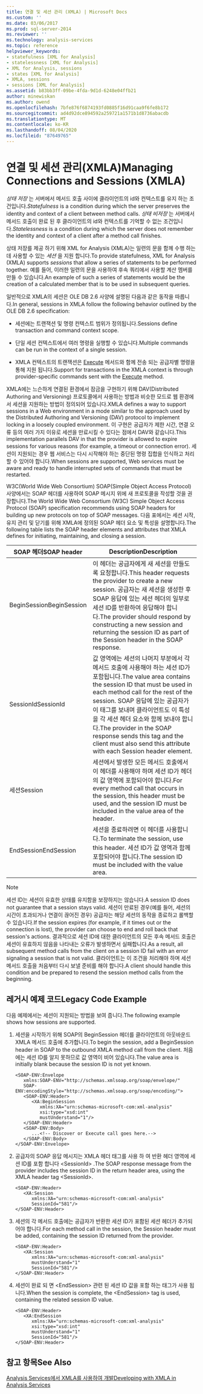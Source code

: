 ```yaml
---
title: 연결 및 세션 관리 (XMLA) | Microsoft Docs
ms.custom: ''
ms.date: 03/06/2017
ms.prod: sql-server-2014
ms.reviewer: ''
ms.technology: analysis-services
ms.topic: reference
helpviewer_keywords:
- statefulness [XML for Analysis]
- statelessness [XML for Analysis]
- XML for Analysis, sessions
- states [XML for Analysis]
- XMLA, sessions
- sessions [XML for Analysis]
ms.assetid: b83bb3ff-09be-4fda-9d1d-6248e04ffb21
author: minewiskan
ms.author: owend
ms.openlocfilehash: 7bfe876f6874193fd0885f16d91caa9f6fe8b172
ms.sourcegitcommit: ad4d92dce894592a259721a1571b1d8736abacdb
ms.translationtype: MT
ms.contentlocale: ko-KR
ms.lasthandoff: 08/04/2020
ms.locfileid: "87649765"
---
```

# <a name="managing-connections-and-sessions-xmla"></a><span data-ttu-id="b7b24-102">연결 및 세션 관리(XMLA)</span><span class="sxs-lookup"><span data-stu-id="b7b24-102">Managing Connections and Sessions (XMLA)</span></span>
  <span data-ttu-id="b7b24-103">*상태 저장* 는 서버에서 메서드 호출 사이에 클라이언트의 id와 컨텍스트를 유지 하는 조건입니다.</span><span class="sxs-lookup"><span data-stu-id="b7b24-103">*Statefulness* is a condition during which the server preserves the identity and context of a client between method calls.</span></span> <span data-ttu-id="b7b24-104">*상태 비저장* 는 서버에서 메서드 호출이 완료 된 후 클라이언트의 id와 컨텍스트를 기억할 수 없는 조건입니다.</span><span class="sxs-lookup"><span data-stu-id="b7b24-104">*Statelessness* is a condition during which the server does not remember the identity and context of a client after a method call finishes.</span></span>  
  
 <span data-ttu-id="b7b24-105">상태 저장를 제공 하기 위해 XML for Analysis (XMLA)는 일련의 문을 함께 수행 하는 데 사용할 수 있는 *세션* 을 지원 합니다.</span><span class="sxs-lookup"><span data-stu-id="b7b24-105">To provide statefulness, XML for Analysis (XMLA) supports *sessions* that allow a series of statements to be performed together.</span></span> <span data-ttu-id="b7b24-106">예를 들어, 이러한 일련의 문을 사용하여 후속 쿼리에서 사용할 계산 멤버를 만들 수 있습니다.</span><span class="sxs-lookup"><span data-stu-id="b7b24-106">An example of such a series of statements would be the creation of a calculated member that is to be used in subsequent queries.</span></span>  
  
 <span data-ttu-id="b7b24-107">일반적으로 XMLA의 세션은 OLE DB 2.6 사양에 설명된 다음과 같은 동작을 따릅니다.</span><span class="sxs-lookup"><span data-stu-id="b7b24-107">In general, sessions in XMLA follow the following behavior outlined by the OLE DB 2.6 specification:</span></span>  
  
-   <span data-ttu-id="b7b24-108">세션에는 트랜잭션 및 명령 컨텍스트 범위가 정의됩니다.</span><span class="sxs-lookup"><span data-stu-id="b7b24-108">Sessions define transaction and command context scope.</span></span>  
  
-   <span data-ttu-id="b7b24-109">단일 세션 컨텍스트에서 여러 명령을 실행할 수 있습니다.</span><span class="sxs-lookup"><span data-stu-id="b7b24-109">Multiple commands can be run in the context of a single session.</span></span>  
  
-   <span data-ttu-id="b7b24-110">XMLA 컨텍스트의 트랜잭션은 [Execute](https://docs.microsoft.com/bi-reference/xmla/xml-elements-methods-execute) 메서드와 함께 전송 되는 공급자별 명령을 통해 지원 됩니다.</span><span class="sxs-lookup"><span data-stu-id="b7b24-110">Support for transactions in the XMLA context is through provider-specific commands sent with the [Execute](https://docs.microsoft.com/bi-reference/xmla/xml-elements-methods-execute) method.</span></span>  
  
 <span data-ttu-id="b7b24-111">XMLA에는 느슨하게 연결된 환경에서 잠금을 구현하기 위해 DAV(Distributed Authoring and Versioning) 프로토콜에서 사용하는 방법과 비슷한 모드로 웹 환경에서 세션을 지원하는 방법이 정의되어 있습니다.</span><span class="sxs-lookup"><span data-stu-id="b7b24-111">XMLA defines a way to support sessions in a Web environment in a mode similar to the approach used by the Distributed Authoring and Versioning (DAV) protocol to implement locking in a loosely coupled environment.</span></span> <span data-ttu-id="b7b24-112">이 구현은 공급자가 제한 시간, 연결 오류 등의 여러 가지 이유로 세션을 만료시킬 수 있다는 점에서 DAV와 같습니다.</span><span class="sxs-lookup"><span data-stu-id="b7b24-112">This implementation parallels DAV in that the provider is allowed to expire sessions for various reasons (for example, a timeout or connection error).</span></span> <span data-ttu-id="b7b24-113">세션이 지원되는 경우 웹 서비스는 다시 시작해야 하는 중단된 명령 집합을 인식하고 처리할 수 있어야 합니다.</span><span class="sxs-lookup"><span data-stu-id="b7b24-113">When sessions are supported, Web services must be aware and ready to handle interrupted sets of commands that must be restarted.</span></span>  
  
 <span data-ttu-id="b7b24-114">W3C(World Wide Web Consortium) SOAP(Simple Object Access Protocol) 사양에서는 SOAP 헤더를 사용하여 SOAP 메시지 위에 새 프로토콜을 작성할 것을 권장합니다.</span><span class="sxs-lookup"><span data-stu-id="b7b24-114">The World Wide Web Consortium (W3C) Simple Object Access Protocol (SOAP) specification recommends using SOAP headers for building up new protocols on top of SOAP messages.</span></span> <span data-ttu-id="b7b24-115">다음 표에서는 세션 시작, 유지 관리 및 닫기를 위해 XMLA에 정의된 SOAP 헤더 요소 및 특성을 설명합니다.</span><span class="sxs-lookup"><span data-stu-id="b7b24-115">The following table lists the SOAP header elements and attributes that XMLA defines for initiating, maintaining, and closing a session.</span></span>  
  
|<span data-ttu-id="b7b24-116">SOAP 헤더</span><span class="sxs-lookup"><span data-stu-id="b7b24-116">SOAP header</span></span>|<span data-ttu-id="b7b24-117">Description</span><span class="sxs-lookup"><span data-stu-id="b7b24-117">Description</span></span>|  
|-----------------|-----------------|  
|<span data-ttu-id="b7b24-118">BeginSession</span><span class="sxs-lookup"><span data-stu-id="b7b24-118">BeginSession</span></span>|<span data-ttu-id="b7b24-119">이 헤더는 공급자에게 새 세션을 만들도록 요청합니다.</span><span class="sxs-lookup"><span data-stu-id="b7b24-119">This header requests the provider to create a new session.</span></span> <span data-ttu-id="b7b24-120">공급자는 새 세션을 생성한 후 SOAP 응답에 있는 세션 헤더의 일부로 세션 ID를 반환하여 응답해야 합니다.</span><span class="sxs-lookup"><span data-stu-id="b7b24-120">The provider should respond by constructing a new session and returning the session ID as part of the Session header in the SOAP response.</span></span>|  
|<span data-ttu-id="b7b24-121">SessionId</span><span class="sxs-lookup"><span data-stu-id="b7b24-121">SessionId</span></span>|<span data-ttu-id="b7b24-122">값 영역에는 세션의 나머지 부분에서 각 메서드 호출에 사용해야 하는 세션 ID가 포함됩니다.</span><span class="sxs-lookup"><span data-stu-id="b7b24-122">The value area contains the session ID that must be used in each method call for the rest of the session.</span></span> <span data-ttu-id="b7b24-123">SOAP 응답에 있는 공급자가 이 태그를 보내며 클라이언트도 이 특성을 각 세션 헤더 요소와 함께 보내야 합니다.</span><span class="sxs-lookup"><span data-stu-id="b7b24-123">The provider in the SOAP response sends this tag and the client must also send this attribute with each Session header element.</span></span>|  
|<span data-ttu-id="b7b24-124">세션</span><span class="sxs-lookup"><span data-stu-id="b7b24-124">Session</span></span>|<span data-ttu-id="b7b24-125">세션에서 발생한 모든 메서드 호출에서 이 헤더를 사용해야 하며 세션 ID가 헤더의 값 영역에 포함되어야 합니다.</span><span class="sxs-lookup"><span data-stu-id="b7b24-125">For every method call that occurs in the session, this header must be used, and the session ID must be included in the value area of the header.</span></span>|  
|<span data-ttu-id="b7b24-126">EndSession</span><span class="sxs-lookup"><span data-stu-id="b7b24-126">EndSession</span></span>|<span data-ttu-id="b7b24-127">세션을 종료하려면 이 헤더를 사용합니다.</span><span class="sxs-lookup"><span data-stu-id="b7b24-127">To terminate the session, use this header.</span></span> <span data-ttu-id="b7b24-128">세션 ID가 값 영역과 함께 포함되어야 합니다.</span><span class="sxs-lookup"><span data-stu-id="b7b24-128">The session ID must be included with the value area.</span></span>|  
  
> [!NOTE]  
>  <span data-ttu-id="b7b24-129">세션 ID는 세션이 유효한 상태를 유지함을 보장하지는 않습니다.</span><span class="sxs-lookup"><span data-stu-id="b7b24-129">A session ID does not guarantee that a session stays valid.</span></span> <span data-ttu-id="b7b24-130">세션이 만료된 경우(예를 들어, 세션의 시간이 초과되거나 연결이 끊어진 경우) 공급자는 해당 세션의 동작을 종료하고 롤백할 수 있습니다.</span><span class="sxs-lookup"><span data-stu-id="b7b24-130">If the session expires (for example, if it times out or the connection is lost), the provider can choose to end and roll back that session's actions.</span></span> <span data-ttu-id="b7b24-131">결과적으로 세션 ID에 대한 클라이언트의 모든 후속 메서드 호출은 세션이 유효하지 않음을 나타내는 오류가 발생하면서 실패합니다.</span><span class="sxs-lookup"><span data-stu-id="b7b24-131">As a result, all subsequent method calls from the client on a session ID fail with an error signaling a session that is not valid.</span></span> <span data-ttu-id="b7b24-132">클라이언트는 이 조건을 처리해야 하며 세션 메서드 호출을 처음부터 다시 보낼 준비를 해야 합니다.</span><span class="sxs-lookup"><span data-stu-id="b7b24-132">A client should handle this condition and be prepared to resend the session method calls from the beginning.</span></span>  
  
## <a name="legacy-code-example"></a><span data-ttu-id="b7b24-133">레거시 예제 코드</span><span class="sxs-lookup"><span data-stu-id="b7b24-133">Legacy Code Example</span></span>  
 <span data-ttu-id="b7b24-134">다음 예제에서는 세션이 지원되는 방법을 보여 줍니다.</span><span class="sxs-lookup"><span data-stu-id="b7b24-134">The following example shows how sessions are supported.</span></span>  
  
1.  <span data-ttu-id="b7b24-135">세션을 시작하기 위해 SOAP의 BeginSession 헤더를 클라이언트의 아웃바운드 XMLA 메서드 호출에 추가합니다.</span><span class="sxs-lookup"><span data-stu-id="b7b24-135">To begin the session, add a BeginSession header in SOAP to the outbound XMLA method call from the client.</span></span> <span data-ttu-id="b7b24-136">처음에는 세션 ID를 알지 못하므로 값 영역이 비어 있습니다.</span><span class="sxs-lookup"><span data-stu-id="b7b24-136">The value area is initially blank because the session ID is not yet known.</span></span>  
  
    ```  
    <SOAP-ENV:Envelope  
       xmlns:SOAP-ENV="http://schemas.xmlsoap.org/soap/envelope/"  
       SOAP-ENV:encodingStyle="http://schemas.xmlsoap.org/soap/encoding/">  
       <SOAP-ENV:Header>  
          <XA:BeginSession  
             xmlns:XA="urn:schemas-microsoft-com:xml-analysis"  
             xsi:type="xsd:int"  
             mustUnderstand="1"/>  
       </SOAP-ENV:Header>  
       <SOAP-ENV:Body>  
          ...<!-- Discover or Execute call goes here.-->  
       </SOAP-ENV:Body>  
    </SOAP-ENV:Envelope>  
    ```  
  
2.  <span data-ttu-id="b7b24-137">공급자의 SOAP 응답 메시지는 XMLA 헤더 태그를 사용 하 여 반환 헤더 영역에 세션 ID를 포함 합니다 \<SessionId> .</span><span class="sxs-lookup"><span data-stu-id="b7b24-137">The SOAP response message from the provider includes the session ID in the return header area, using the XMLA header tag \<SessionId>.</span></span>  
  
    ```  
    <SOAP-ENV:Header>  
       <XA:Session  
          xmlns:XA="urn:schemas-microsoft-com:xml-analysis"  
          SessionId="581"/>  
    </SOAP-ENV:Header>  
    ```  
  
3.  <span data-ttu-id="b7b24-138">세션의 각 메서드 호출에는 공급자가 반환한 세션 ID가 포함된 세션 헤더가 추가되어야 합니다.</span><span class="sxs-lookup"><span data-stu-id="b7b24-138">For each method call in the session, the Session header must be added, containing the session ID returned from the provider.</span></span>  
  
    ```  
    <SOAP-ENV:Header>  
       <XA:Session  
          xmlns:XA="urn:schemas-microsoft-com:xml-analysis"  
          mustUnderstand="1"  
          SessionId="581"/>  
    </SOAP-ENV:Header>  
    ```  
  
4.  <span data-ttu-id="b7b24-139">세션이 완료 되 면 \<EndSession> 관련 된 세션 ID 값을 포함 하는 태그가 사용 됩니다.</span><span class="sxs-lookup"><span data-stu-id="b7b24-139">When the session is complete, the \<EndSession> tag is used, containing the related session ID value.</span></span>  
  
    ```  
    <SOAP-ENV:Header>  
       <XA:EndSession  
          xmlns:XA="urn:schemas-microsoft-com:xml-analysis"  
          xsi:type="xsd:int"  
          mustUnderstand="1"  
          SessionId="581"/>  
    </SOAP-ENV:Header>  
    ```  
  
## <a name="see-also"></a><span data-ttu-id="b7b24-140">참고 항목</span><span class="sxs-lookup"><span data-stu-id="b7b24-140">See Also</span></span>  
 [<span data-ttu-id="b7b24-141">Analysis Services에서 XMLA를 사용하여 개발</span><span class="sxs-lookup"><span data-stu-id="b7b24-141">Developing with XMLA in Analysis Services</span></span>](developing-with-xmla-in-analysis-services.md)  
  
  
